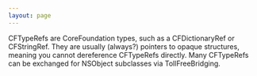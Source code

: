 ```yaml
---
layout: page
---
```


CFTypeRefs are CoreFoundation types, such as a CFDictionaryRef or CFStringRef. They are usually (always?) pointers to opaque structures, meaning you cannot dereference CFTypeRefs directly. Many CFTypeRefs can be exchanged for NSObject subclasses via TollFreeBridging.
